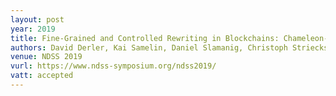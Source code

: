 ```yaml
---
layout: post
year: 2019
title: Fine-Grained and Controlled Rewriting in Blockchains: Chameleon-Hashing Gone Attribute-Based
authors: David Derler, Kai Samelin, Daniel Slamanig, Christoph Striecks
venue: NDSS 2019
vurl: https://www.ndss-symposium.org/ndss2019/
vatt: accepted
---
```



